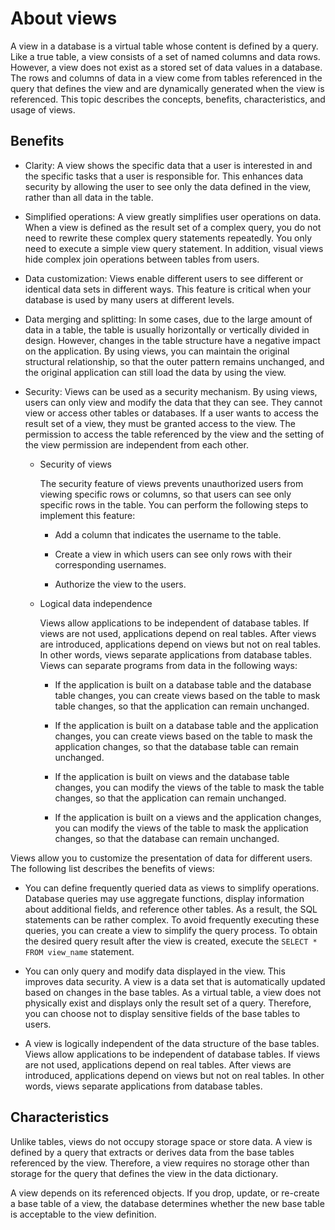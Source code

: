 # About views

A view in a database is a virtual table whose content is defined by a query. Like a true table, a view consists of a set of named columns and data rows. However, a view does not exist as a stored set of data values in a database. The rows and columns of data in a view come from tables referenced in the query that defines the view and are dynamically generated when the view is referenced. This topic describes the concepts, benefits, characteristics, and usage of views.

## Benefits

* Clarity: A view shows the specific data that a user is interested in and the specific tasks that a user is responsible for. This enhances data security by allowing the user to see only the data defined in the view, rather than all data in the table.

* Simplified operations: A view greatly simplifies user operations on data. When a view is defined as the result set of a complex query, you do not need to rewrite these complex query statements repeatedly. You only need to execute a simple view query statement. In addition, visual views hide complex join operations between tables from users.

* Data customization: Views enable different users to see different or identical data sets in different ways. This feature is critical when your database is used by many users at different levels.

* Data merging and splitting: In some cases, due to the large amount of data in a table, the table is usually horizontally or vertically divided in design. However, changes in the table structure have a negative impact on the application. By using views, you can maintain the original structural relationship, so that the outer pattern remains unchanged, and the original application can still load the data by using the view.

* Security: Views can be used as a security mechanism. By using views, users can only view and modify the data that they can see. They cannot view or access other tables or databases. If a user wants to access the result set of a view, they must be granted access to the view. The permission to access the table referenced by the view and the setting of the view permission are independent from each other.

   * Security of views

      The security feature of views prevents unauthorized users from viewing specific rows or columns, so that users can see only specific rows in the table. You can perform the following steps to implement this feature:

      * Add a column that indicates the username to the table.

      * Create a view in which users can see only rows with their corresponding usernames.

      * Authorize the view to the users.

   * Logical data independence

      Views allow applications to be independent of database tables. If views are not used, applications depend on real tables. After views are introduced, applications depend on views but not on real tables. In other words, views separate applications from database tables. Views can separate programs from data in the following ways:

      * If the application is built on a database table and the database table changes, you can create views based on the table to mask table changes, so that the application can remain unchanged.

      * If the application is built on a database table and the application changes, you can create views based on the table to mask the application changes, so that the database table can remain unchanged.

      * If the application is built on views and the database table changes, you can modify the views of the table to mask the table changes, so that the application can remain unchanged.

      * If the application is built on a views and the application changes, you can modify the views of the table to mask the application changes, so that the database can remain unchanged.


Views allow you to customize the presentation of data for different users. The following list describes the benefits of views:

* You can define frequently queried data as views to simplify operations. Database queries may use aggregate functions, display information about additional fields, and reference other tables. As a result, the SQL statements can be rather complex. To avoid frequently executing these queries, you can create a view to simplify the query process. To obtain the desired query result after the view is created, execute the `SELECT * FROM view_name` statement.

* You can only query and modify data displayed in the view. This improves data security. A view is a data set that is automatically updated based on changes in the base tables. As a virtual table, a view does not physically exist and displays only the result set of a query. Therefore, you can choose not to display sensitive fields of the base tables to users.

* A view is logically independent of the data structure of the base tables. Views allow applications to be independent of database tables. If views are not used, applications depend on real tables. After views are introduced, applications depend on views but not on real tables. In other words, views separate applications from database tables.

## Characteristics

Unlike tables, views do not occupy storage space or store data. A view is defined by a query that extracts or derives data from the base tables referenced by the view. Therefore, a view requires no storage other than storage for the query that defines the view in the data dictionary.

A view depends on its referenced objects. If you drop, update, or re-create a base table of a view, the database determines whether the new base table is acceptable to the view definition.